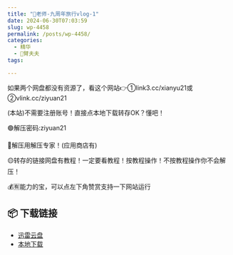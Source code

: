 ```yaml
---
title: "🌸老师-九周年旅行vlog-1"
date: 2024-06-30T07:03:59
slug: wp-4458
permalink: /posts/wp-4458/
categories:
  - 精华
  - 🌸臂夫夫
tags:

---
```


如果两个网盘都没有资源了，看这个网站👉①link3.cc/xianyu21或②vlink.cc/ziyuan21

(本站)不需要注册账号！直接点本地下载转存OK？懂吧！

🟢解压密码:ziyuan21

🔵解压用解压专家！(应用商店有)

🟡转存的链接网盘有教程！一定要看教程！按教程操作！不按教程操作你不会解压！

💰🈶能力的宝，可以点左下角赞赏支持一下网站运行

## 📦 下载链接
- [迅雷云盘](https://blziyuan21.com/pay-download/4458?key=ef23c65994&down_id=0)
- [本地下载](https://blziyuan21.com/pay-download/4458?key=ef23c65994&down_id=1)


